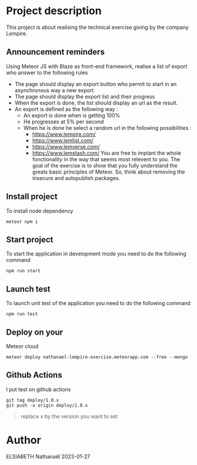 # Project description
This project is about realising the technical exercise giving by the company Lempire.

## Announcement reminders

Using Meteor JS with Blaze as front-end framework, realise a list of export who answer to the following rules
- The page should display an export button who permit to start in an asynchronous way a new export
- The page should display the export list and their progress
- When the export is done, the list should display an url as the result.
- An export is defined as the following way :
  - An export is done when is getting 100%
  - He progresses at 5% per second
  - When he is done he select a random url in the following possibilities :
    - https://www.lempire.com/
    - https://www.lemlist.com/
    - https://www.lemverse.com/
    - https://www.lemstash.com/
You are free to implant the whole fonctionality in the way that seems most relevent to you.
The goal of the exercise is to show that you fully understand the greats basic principles of Meteor.
So, think about removing the insecure and autopublish packages. 
## Install project
To install node dependency
```
meteor npm i
```

## Start project
To start the application in development mode you need to do the following command
```
npm run start
```

## Launch test
To launch unit test of the application you need to do the following command
```
npm run test
```

## Deploy on your
Meteor cloud
```
meteor deploy nathanael-lempire-exercise.meteorapp.com --free --mongo
```

## Github Actions
I put test on github actions
```
git tag deploy/1.0.x
git push -u origin deploy/1.0.x
```
> replace x by the version you want to set

# Author
ELSIABETH Nathanaël
2023-01-27
